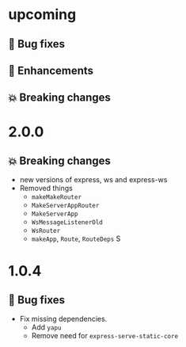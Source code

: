 # upcoming

## :bug: Bug fixes

## :tada: Enhancements

## :boom: Breaking changes

# 2.0.0

## :boom: Breaking changes

- new versions of express, ws and express-ws
- Removed things
  - `makeMakeRouter`
  - `MakeServerAppRouter`
  - `MakeServerApp`
  - `WsMessageListenerOld`
  - `WsRouter`
  - `makeApp`, `Route`, `RouteDeps` S

# 1.0.4

## :bug: Bug fixes

- Fix missing dependencies.
  - Add `yapu`
  - Remove need for `express-serve-static-core`
